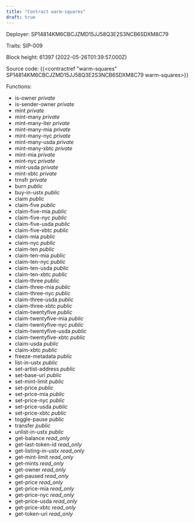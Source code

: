 ```yaml
---
title: "Contract warm-squares"
draft: true
---
```

Deployer: SP14814KM6CBCJZMD15JJ58Q3E2S3NCB6SDXM8C79

Traits:
SIP-009 



Block height: 61397 (2022-05-26T01:39:57.000Z)

Source code: {{<contractref "warm-squares" SP14814KM6CBCJZMD15JJ58Q3E2S3NCB6SDXM8C79 warm-squares>}}

Functions:

* is-owner _private_
* is-sender-owner _private_
* mint _private_
* mint-many _private_
* mint-many-iter _private_
* mint-many-mia _private_
* mint-many-nyc _private_
* mint-many-usda _private_
* mint-many-xbtc _private_
* mint-mia _private_
* mint-nyc _private_
* mint-usda _private_
* mint-xbtc _private_
* trnsfr _private_
* burn _public_
* buy-in-ustx _public_
* claim _public_
* claim-five _public_
* claim-five-mia _public_
* claim-five-nyc _public_
* claim-five-usda _public_
* claim-five-xbtc _public_
* claim-mia _public_
* claim-nyc _public_
* claim-ten _public_
* claim-ten-mia _public_
* claim-ten-nyc _public_
* claim-ten-usda _public_
* claim-ten-xbtc _public_
* claim-three _public_
* claim-three-mia _public_
* claim-three-nyc _public_
* claim-three-usda _public_
* claim-three-xbtc _public_
* claim-twentyfive _public_
* claim-twentyfive-mia _public_
* claim-twentyfive-nyc _public_
* claim-twentyfive-usda _public_
* claim-twentyfive-xbtc _public_
* claim-usda _public_
* claim-xbtc _public_
* freeze-metadata _public_
* list-in-ustx _public_
* set-artist-address _public_
* set-base-uri _public_
* set-mint-limit _public_
* set-price _public_
* set-price-mia _public_
* set-price-nyc _public_
* set-price-usda _public_
* set-price-xbtc _public_
* toggle-pause _public_
* transfer _public_
* unlist-in-ustx _public_
* get-balance _read_only_
* get-last-token-id _read_only_
* get-listing-in-ustx _read_only_
* get-mint-limit _read_only_
* get-mints _read_only_
* get-owner _read_only_
* get-paused _read_only_
* get-price _read_only_
* get-price-mia _read_only_
* get-price-nyc _read_only_
* get-price-usda _read_only_
* get-price-xbtc _read_only_
* get-token-uri _read_only_
